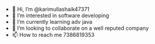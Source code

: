 - 👋 Hi, I’m @karimullashaik47371
- 👀 I’m interested in software developing
- 🌱 I’m currently learning adv java
- 💞️ I’m looking to collaborate on a well reputed company
- 📫 How to reach me 7386819353

<!---
karimullashaik47371/karimullashaik47371 is a ✨ special ✨ repository because its `README.md` (this file) appears on your GitHub profile.
You can click the Preview link to take a look at your changes.
--->
